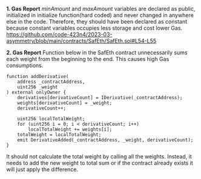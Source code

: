 **1. Gas Report**
*minAmount* and *maxAmount* variables are declared as public, initialized in initialize function(hard coded) and never changed in anywhere else in the code. Therefore, they should have been declared as constant because constant variables occupies less storage and cost lower Gas.
https://github.com/code-423n4/2023-03-asymmetry/blob/main/contracts/SafEth/SafEth.sol#L54-L55 

**2. Gas Report**
Function below in the SafEth contract unnecessarily sums each weight from the beginning to the end. This causes high Gas consumptions. 

    function addDerivative(
        address _contractAddress,
        uint256 _weight
    ) external onlyOwner {
        derivatives[derivativeCount] = IDerivative(_contractAddress);
        weights[derivativeCount] = _weight;
        derivativeCount++;

        uint256 localTotalWeight;
        for (uint256 i = 0; i < derivativeCount; i++)
            localTotalWeight += weights[i];
        totalWeight = localTotalWeight;
        emit DerivativeAdded(_contractAddress, _weight, derivativeCount);
    }

It should not calculate the total weight by calling all the weights. Instead, it needs to  add the new weight to total sum or if the contract already exists it will just apply the difference.